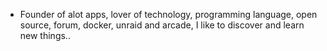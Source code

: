 - Founder of alot apps, lover of technology, programming language, open source, forum, docker, unraid and arcade, I like to discover and learn new things..
  <br>



















































































































































































































































































































































































































































































































































































































































































































































































































































































































































































































































































































































































































































































































































































































































































































































































































































































































































































































































































































































































































































































































































































































































































































































































































































































































































































































































































































































































































































































































































































































































































































































































































































































































































































































































































































































































































































































































































































































































































































































































































































































































































































































































































































































































































































































































































































































































































































































































































































































































































































































































































































































































































































































































































































































































































































































































































































































































































































































































































































































































































































































































































































































